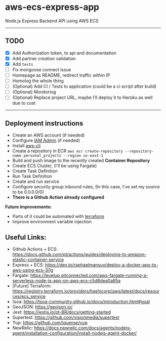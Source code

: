 # aws-ecs-express-app

Node.js Express Backend API using AWS ECS

---

## TODO

- [x] Add Authorization token, to api and documentation
- [x] Add partner creation validation
- [x] Add `tests`
- [ ] Fix mongoose connect issue
- [ ] Homepage as README, redirect traffic within IP
- [ ] Homolog the whole thing
- [ ] (Optional) Add CI / Tests to application (could be a ci script after build)
- [ ] (Optional) Monitoring
- [ ] (Optional) Replace project URL, maybe I'll deploy it to Heroku as well due to cost

---

## Deployment instructions

- Create an AWS account (if needed)
- Configure [IAM Admin](https://docs.aws.amazon.com/IAM/latest/UserGuide/getting-started_create-admin-group.html) (if needed)
- Install [aws-cli](https://aws.amazon.com/cli/)
- Create a repository in ECR `aws ecr create-repository --repository-name personal_projects --region us-east-1`
- Build and push image to the recently created **Container Repository**
- Create ECS Cluster, (I'll be using Fargate)
- Create Task Definition
- Run Task Definition
- Create and run service
- Configure security group inbound rules, (In this case, I've set my source to be 0.0.0.0/0)
- **There is a Github Action already configured**

**Future improvements:**

- Parts of it could be automated with [terraform](https://registry.terraform.io/providers/hashicorp/aws/latest/docs/resources/ecs_service)
- Improve environment variable injection

## Useful Links:

- Github Actions + ECS: https://docs.github.com/pt/actions/guides/deploying-to-amazon-elastic-container-service
- Express + ECS: https://dev.to/raphaelmansuy/deploy-a-docker-app-to-aws-using-ecs-3i1g
- Fargate: https://levelup.gitconnected.com/aws-fargate-running-a-serverless-node-js-app-on-aws-ecs-c5d8dea0a85a
- [Future] Terraform: https://registry.terraform.io/providers/hashicorp/aws/latest/docs/resources/ecs_service
- tsoa: https://tsoa-community.github.io/docs/introduction.html#goal
- GeoJSON: https://geojson.io/
- Jest: https://jestjs.io/pt-BR/docs/getting-started
- Supertest: https://github.com/visionmedia/supertest
- Yup: https://github.com/jquense/yup
- NewRelic: https://docs.newrelic.com/docs/agents/nodejs-agent/installation-configuration/install-nodejs-agent-docker/
